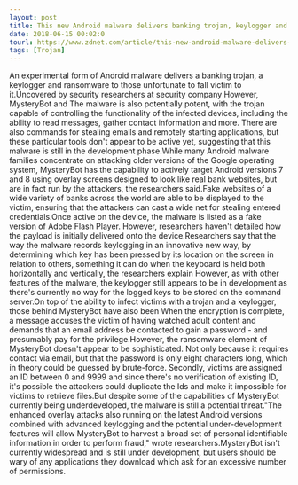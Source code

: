 ```yaml
---
layout: post
title: This new Android malware delivers banking trojan, keylogger and ransomware
date: 2018-06-15 00:02:0
tourl: https://www.zdnet.com/article/this-new-android-malware-delivers-banking-trojan-keylogger-and-ransomware/
tags: [Trojan]
---
```

An experimental form of Android malware delivers a banking trojan, a keylogger and ransomware to those unfortunate to fall victim to it.Uncovered by security researchers at security company However, MysteryBot and The malware is also potentially potent, with the trojan capable of controlling the functionality of the infected devices, including the ability to read messages, gather contact information and more. There are also commands for stealing emails and remotely starting applications, but these particular tools don't appear to be active yet, suggesting that this malware is still in the development phase.While many Android malware families concentrate on attacking older versions of the Google operating system, MysteryBot has the capability to actively target Android versions 7 and 8 using overlay screens designed to look like real bank websites, but are in fact run by the attackers, the researchers said.Fake websites of a wide variety of banks across the world are able to be displayed to the victim, ensuring that the attackers can cast a wide net for stealing entered credentials.Once active on the device, the malware is listed as a fake version of Adobe Flash Player. However, researchers haven't detailed how the payload is initially delivered onto the device.Researchers say that the way the malware records keylogging in an innovative new way, by determining which key has been pressed by its location on the screen in relation to others, something it can do when the keyboard is held both horizontally and vertically, the researchers explain However, as with other features of the malware, the keylogger still appears to be in development as there's currently no way for the logged keys to be stored on the command server.On top of the ability to infect victims with a trojan and a keylogger, those behind MysteryBot have also been When the encryption is complete, a message accuses the victim of having watched adult content and demands that an email address be contacted to gain a password - and presumably pay for the privilege.However, the ransomware element of MysteryBot doesn't appear to be sophisticated. Not only because it requires contact via email, but that the password is only eight characters long, which in theory could be guessed by brute-force. Secondly, victims are assigned an ID between 0 and 9999 and since there's no verification of existing ID, it's possible the attackers could duplicate the Ids and make it impossible for victims to retrieve files.But despite some of the capabilities of MysteryBot currently being underdeveloped, the malware is still a potential threat."The enhanced overlay attacks also running on the latest Android versions combined with advanced keylogging and the potential under-development features will allow MysteryBot to harvest a broad set of personal identifiable information in order to perform fraud," wrote researchers.MysteryBot isn't currently widespread and is still under development, but users should be wary of any applications they download which ask for an excessive number of permissions. 